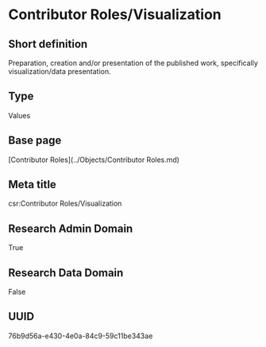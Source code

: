 # Contributor Roles/Visualization
## Short definition
Preparation, creation and/or presentation of the published work, specifically visualization/data presentation.
## Type
Values
## Base page
[Contributor Roles](../Objects/Contributor Roles.md)
## Meta title
csr:Contributor Roles/Visualization
## Research Admin Domain
True
## Research Data Domain
False
## UUID
76b9d56a-e430-4e0a-84c9-59c11be343ae
